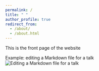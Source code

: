 ```yaml
---
permalink: /
title: " "
author_profile: true
redirect_from: 
  - /about/
  - /about.html
---
```


This is the front page of the website 

Example: editing a Markdown file for a talk
![Editing a Markdown file for a talk](/images/)
